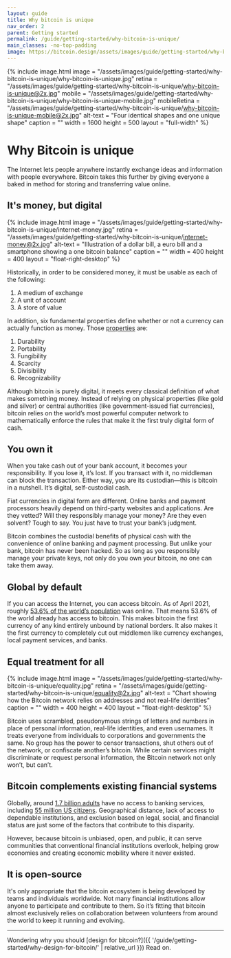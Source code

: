 ```yaml
---
layout: guide
title: Why bitcoin is unique
nav_order: 2
parent: Getting started
permalink: /guide/getting-started/why-bitcoin-is-unique/
main_classes: -no-top-padding
image: https://bitcoin.design/assets/images/guide/getting-started/why-bitcoin-is-unique/why-bitcoin-is-unique-preview.jpg
---
```


<!--

Editor's notes

A very top-level introduction to why bitcoin matters, with an eye towards designers.

Illustration sources

- https://www.figma.com/file/qzvCvqhSRx3Jq8aywaSjlr/Bitcoin-Design-Guide-Illustrations-CO?node-id=253%3A0
- https://www.figma.com/file/qzvCvqhSRx3Jq8aywaSjlr/Bitcoin-Design-Guide-Illustrations-CO?node-id=194%3A2902

-->

{% include image.html
   image = "/assets/images/guide/getting-started/why-bitcoin-is-unique/why-bitcoin-is-unique.jpg"
   retina = "/assets/images/guide/getting-started/why-bitcoin-is-unique/why-bitcoin-is-unique@2x.jpg"
   mobile = "/assets/images/guide/getting-started/why-bitcoin-is-unique/why-bitcoin-is-unique-mobile.jpg"
   mobileRetina = "/assets/images/guide/getting-started/why-bitcoin-is-unique/why-bitcoin-is-unique-mobile@2x.jpg"
   alt-text = "Four identical shapes and one unique shape"
   caption = ""
   width = 1600
   height = 500
   layout = "full-width"
%}

# Why Bitcoin is unique

The Internet lets people anywhere instantly exchange ideas and information with people everywhere. Bitcoin takes this further by giving everyone a baked in method for storing and transferring value online.

## It's money, but digital

<div class="center" markdown="1">

{% include image.html
   image = "/assets/images/guide/getting-started/why-bitcoin-is-unique/internet-money.jpg"
   retina = "/assets/images/guide/getting-started/why-bitcoin-is-unique/internet-money@2x.jpg"
   alt-text = "Illustration of a dollar bill, a euro bill and a smartphone showing a one bitcoin balance"
   caption = ""
   width = 400
   height = 400
   layout = "float-right-desktop"
%}

Historically, in order to be considered money, it must be usable as each of the following:

1. A medium of exchange
2. A unit of account
3. A store of value

In addition, six fundamental properties define whether or not a currency can actually function as money. Those [properties](https://en.wikipedia.org/wiki/Money#Properties) are:

1. Durability
2. Portability
3. Fungibility
4. Scarcity
5. Divisibility
6. Recognizability

Although bitcoin is purely digital, it meets every classical definition of what makes something money. Instead of relying on physical properties (like gold and silver) or central authorities (like government-issued fiat currencies), bitcoin relies on the world’s most powerful computer network to mathematically enforce the rules that make it the first truly digital form of cash.
</div>

## You own it

When you take cash out of your bank account, it becomes your responsibility. If you lose it, it’s lost. If you transact with it, no middleman can block the transaction. Either way, you are its custodian—this is bitcoin in a nutshell. It’s digital, self-custodial cash.

Fiat currencies in digital form are different. Online banks and payment processors heavily depend on third-party websites and applications. Are they vetted? Will they responsibly manage your money? Are they even solvent? Tough to say. You just have to trust your bank’s judgment.

Bitcoin combines the custodial benefits of physical cash with the convenience of online banking and payment processing. But unlike your bank, bitcoin has never been hacked. So as long as you responsibly manage your private keys, not only do you own your bitcoin, no one can take them away.

## Global by default

If you can access the Internet, you can access bitcoin. As of April 2021, roughly [53.6% of the world’s population](https://en.wikipedia.org/wiki/Global_Internet_usage) was online. That means 53.6% of the world already has access to bitcoin. This makes bitcoin the first currency of any kind entirely unbound by national borders. It also makes it the first currency to completely cut out middlemen like currency exchanges, local payment services, and banks.

## Equal treatment for all

<div class="center" markdown="1">

{% include image.html
   image = "/assets/images/guide/getting-started/why-bitcoin-is-unique/equality.jpg"
   retina = "/assets/images/guide/getting-started/why-bitcoin-is-unique/equality@2x.jpg"
   alt-text = "Chart showing how the Bitcoin network relies on addresses and not real-life identities"
   caption = ""
   width = 400
   height = 400
   layout = "float-right-desktop"
%}

Bitcoin uses scrambled, pseudonymous strings of letters and numbers in place of personal information, real-life identities, and even usernames. It treats everyone from individuals to corporations and governments the same. No group has the power to censor transactions, shut others out of the network, or confiscate another’s bitcoin. While certain services might discriminate or request personal information, the Bitcoin network not only won’t, but can’t.

</div>

## Bitcoin complements existing financial systems

Globally, around [1.7 billion adults](https://globalfindex.worldbank.org/sites/globalfindex/files/chapters/2017%20Findex%20full%20report_chapter2.pdf) have no access to banking services, including [55 million US citizens](https://en.wikipedia.org/wiki/Unbanked#The_unbanked_in_the_United_States).
Geographical distance, lack of access to dependable institutions, and exclusion based on legal, social, and financial status are just some of the factors that contribute to this disparity.

However, because bitcoin is unbiased, open, and public, it can serve communities that conventional financial institutions overlook, helping grow economies and creating economic mobility where it never existed.

## It is open-source

It's only appropriate that the bitcoin ecosystem is being developed by teams and individuals worldwide. Not many financial institutions allow anyone to participate and contribute to them. So it’s fitting that bitcoin almost exclusively relies on collaboration between volunteers from around the world to keep it running and evolving.

---

Wondering why you should [design for bitcoin?]({{ '/guide/getting-started/why-design-for-bitcoin/' | relative_url }}) Read on.
